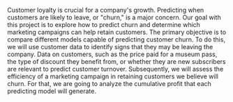 
Customer loyalty is crucial for a company's growth. Predicting when customers are likely to leave, or "churn," is a major concern. Our goal with this project is to explore how to predict churn and determine which marketing campaigns can help retain customers.
The primary objective is to compare different models capable of predicting customer churn. To do this, we will use customer data to identify signs that they may be leaving the company. Data on customers, such as the price paid for a museum pass, the type of discount they benefit from, or whether they are new subscribers are relevant to predict customer turnover.
Subsequently, we will assess the efficiency of a marketing campaign in retaining customers we
believe will churn. For that, we are going to analyze the cumulative profit that each predicting model will generate.
